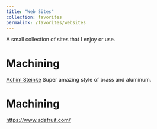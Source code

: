 ```yaml
---
title: "Web Sites"
collection: favorites
permalink: /favorites/websites
---
```


A small collection of sites that I enjoy or use.

Machining
======
[Achim Steinke](https://metallmodellbau.de "Achim Steinke") Super amazing style of brass and aluminum. 

Machining
======
https://www.adafruit.com/